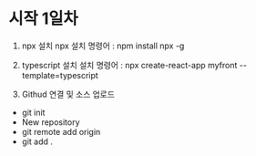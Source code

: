 # 시작 1일차

1. npx 설치
   npx 설치 명령어 : npm install npx -g

2. typescript 설치
   설치 명령어 : npx create-react-app myfront --template=typescript

3. Githud 연결 및 소스 업로드

- git init
- New repository
- git remote add origin
- git add .
